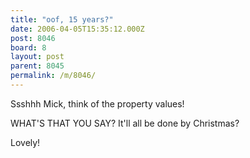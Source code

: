 ```yaml
---
title: "oof, 15 years?"
date: 2006-04-05T15:35:12.000Z
post: 8046
board: 8
layout: post
parent: 8045
permalink: /m/8046/
---
```

Ssshhh Mick, think of the property values!

WHAT'S THAT YOU SAY? It'll all be done by Christmas?

Lovely!
